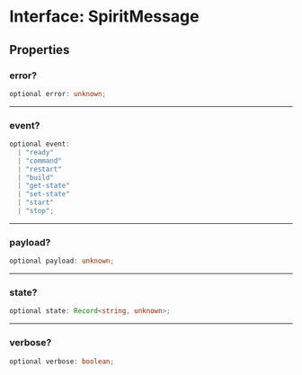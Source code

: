 # Interface: SpiritMessage

## Properties

### error?

```ts
optional error: unknown;
```

***

### event?

```ts
optional event: 
  | "ready"
  | "command"
  | "restart"
  | "build"
  | "get-state"
  | "set-state"
  | "start"
  | "stop";
```

***

### payload?

```ts
optional payload: unknown;
```

***

### state?

```ts
optional state: Record<string, unknown>;
```

***

### verbose?

```ts
optional verbose: boolean;
```
